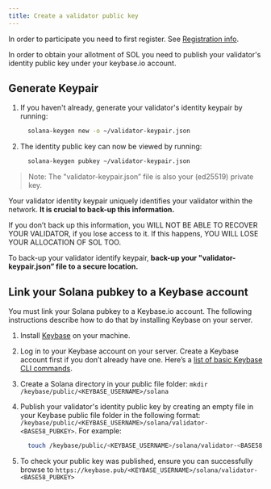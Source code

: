 ```yaml
---
title: Create a validator public key
---
```


In order to participate you need to first register. See [Registration info](../registration/how-to-register.md).

In order to obtain your allotment of SOL you need to publish your
validator's identity public key under your keybase.io account.

## **Generate Keypair**

1. If you haven't already, generate your validator's identity keypair by running:

   ```bash
     solana-keygen new -o ~/validator-keypair.json
   ```

2. The identity public key can now be viewed by running:

   ```bash
     solana-keygen pubkey ~/validator-keypair.json
   ```

> Note: The "validator-keypair.json” file is also your \(ed25519\) private key.

Your validator identity keypair uniquely identifies your validator within the network. **It is crucial to back-up this information.**

If you don’t back up this information, you WILL NOT BE ABLE TO RECOVER YOUR VALIDATOR, if you lose access to it. If this happens, YOU WILL LOSE YOUR ALLOCATION OF SOL TOO.

To back-up your validator identify keypair, **back-up your "validator-keypair.json” file to a secure location.**

## Link your Solana pubkey to a Keybase account

You must link your Solana pubkey to a Keybase.io account. The following instructions describe how to do that by installing Keybase on your server.

1. Install [Keybase](https://keybase.io/download) on your machine.
2. Log in to your Keybase account on your server. Create a Keybase account first if you don’t already have one. Here’s a [list of basic Keybase CLI commands](https://keybase.io/docs/command_line/basics).
3. Create a Solana directory in your public file folder: `mkdir /keybase/public/<KEYBASE_USERNAME>/solana`
4. Publish your validator's identity public key by creating an empty file in your Keybase public file folder in the following format: `/keybase/public/<KEYBASE_USERNAME>/solana/validator-<BASE58_PUBKEY>`. For example:

   ```bash
     touch /keybase/public/<KEYBASE_USERNAME>/solana/validator-<BASE58_PUBKEY>
   ```

5. To check your public key was published, ensure you can successfully browse to `https://keybase.pub/<KEYBASE_USERNAME>/solana/validator-<BASE58_PUBKEY>`
